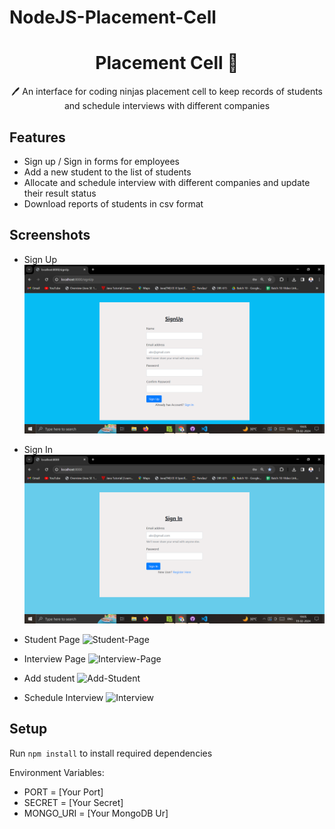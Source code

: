 # NodeJS-Placement-Cell
 <h1 align="center">Placement Cell  📝</h1> 
<p align="center">
 🖊️ An interface for coding ninjas placement cell to keep records of students and schedule interviews with different companies <br>

## Features

- Sign up / Sign in forms for employees
- Add a new student to the list of students
- Allocate and schedule interview with different companies and update their result status
- Download reports of students in csv format

## Screenshots

- Sign Up
  ![Sign-Up](./images/Sign_UP.png)

- Sign In
  ![Sign-In](./images/Sign_In.png)

- Student Page
  ![Student-Page](./images/List%20Of%20Students.png.PNG)

- Interview Page
  ![Interview-Page](./images/List%20of%20Interviews.png.PNG)

- Add student
  ![Add-Student](./images/Add%20Student.png.PNG)

- Schedule Interview
  ![Interview](./images/Schedule%20Interview.png.PNG)

## Setup

Run `npm install` to install required dependencies

Environment Variables:

- PORT = [Your Port]
- SECRET = [Your Secret]
- MONGO_URI = [Your MongoDB Ur]
